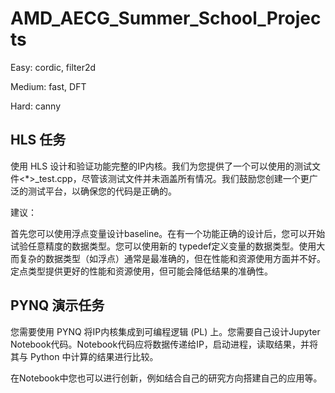 # AMD_AECG_Summer_School_Projects

Easy: cordic, filter2d

Medium: fast, DFT

Hard: canny

## HLS 任务
使用 HLS 设计和验证功能完整的IP内核。我们为您提供了一个可以使用的测试文件<*>_test.cpp，尽管该测试文件并未涵盖所有情况。我们鼓励您创建一个更广泛的测试平台，以确保您的代码是正确的。

建议：

首先您可以使用浮点变量设计baseline。在有一个功能正确的设计后，您可以开始试验任意精度的数据类型。您可以使用新的 typedef定义变量的数据类型。使用大而复杂的数据类型（如浮点）通常是最准确的，但在性能和资源使用方面并不好。定点类型提供更好的性能和资源使用，但可能会降低结果的准确性。

## PYNQ 演示任务
您需要使用 PYNQ 将IP内核集成到可编程逻辑 (PL) 上。您需要自己设计Jupyter Notebook代码。Notebook代码应将数据传递给IP，启动进程，读取结果，并将其与 Python 中计算的结果进行比较。

在Notebook中您也可以进行创新，例如结合自己的研究方向搭建自己的应用等。

